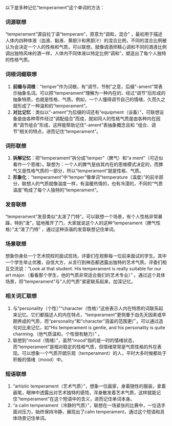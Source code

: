 以下是多种记忆“temperament”这个单词的方法：

### 词源联想
“temperament”源自拉丁语“temperare”，原意为“调和，混合” ，最初用于描述人体内四种体液（血液、黏液、黄胆汁和黑胆汁）的混合比例，不同的混合比例被认为会决定一个人的性格和气质。可以联想，就像调酒师精心调和不同的酒液比例调出独特风味的酒一样，人体内不同体液以特定比例“调和”，塑造出了每个人独特的性格气质。

### 词根词缀联想
1. **前缀与词根**：“temper”作为词根，有“调节，节制”之意，后缀“-ament”常表示抽象名词。可以把“temperament”理解为一种内在的、经过“调节”后形成的抽象特质，也就是性格、气质。例如，一个人懂得调节自己的情绪，久而久之就形成了一种温和的“temperament”。
2. **对比记忆**：类似以“-ament”为后缀的词还有“equipment（设备）”，可联想设备是由各种零件经过“调配组合”而成，就如同人的性格气质是由各种内在因素“调节组合”形成，这样能帮助记住“-ament”表抽象概念且和 “组合、调节”相关的特点，进而记住“temperament”。

### 词形联想
1. **拆解记忆**：把“temperament”拆分成“temper”（脾气）和“a ment”（可近似看作一个思维）。联想为：一个人的脾气是由其内在的思维模式决定的，而脾气又是性格气质的一部分，所以“temperament”就是性格、气质。
2. **形象化**：“temperament”中“temper”像单词“temperature（温度）”的前半部分，联想人的气质就像温度一样，有温暖热情的，也有冷漠的，不同的“气质温度”构成了每个人独特的“temperament”。

### 发音联想
“temperament”发音类似“太泼了门特”。可以联想一个场景，有个人性格非常暴躁，特别“泼”，猛地推开了门，大家就说这个人的这种“temperament（脾气性格）”太“泼了门特” ，通过这种诙谐的发音联想记住单词。

### 场景联想
想象你身处一个艺术院校的面试现场，评委们在观察每一位前来面试的学生。其中一个学生举止优雅，自信大方，从言行到神态都透露出独特的艺术气质。评委们相互交流说：“Look at that student. His temperament is really suitable for our art major.（看看那个学生，他的气质非常适合我们的艺术专业）” 。通过这个具体场景，将“temperament”与“人的气质”紧密联系起来，加深记忆。

### 相关词汇联想
1. 与“personality（个性）”“character（性格）”这些表示人内在特质的词联系起来记忆。它们都描述人的内在特点，“temperament”更侧重于由先天因素或早期养成的气质，而“personality”和“character”涵盖的范围更广。可以通过造句对比来记忆，如“His temperament is gentle, and his personality is quite charming.（他气质温和，个性很有魅力）” 。
2. 联想到“mood（情绪）”，虽然“mood”指的是一时的情绪状态，而“temperament”是相对稳定的性格气质，但情绪常常是气质性格的外在表现。可以想象一个气质开朗乐观（temperament）的人，平时大多时候都处于积极的情绪（mood）中。

### 短语联想
1. “artistic temperament（艺术气质）”，想象一位画家，身着随性的服装，拿着画笔，眼神中透露出对艺术独特的感悟，浑身散发着艺术气质，这样就能记住“temperament”在这个短语中的含义，进而记住单词本身。
2. “a calm temperament（冷静的气质）”，联想在一场紧张的比赛中，一位选手面对压力，始终保持冷静，展现出了calm temperament，通过这个短语和具体场景记住单词。 